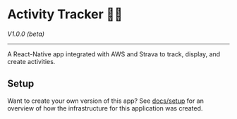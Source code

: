 # Activity Tracker 🏃🏻‍
_V1.0.0 (beta)_

---

A React-Native app integrated with AWS and Strava to track, display, and create activities.

## Setup

Want to create your own version of this app? See [docs/setup](docs/setup.md) for an overview of how the infrastructure for this application was created.
